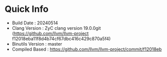 # Quick Info
* Build Date : 20240514
* Clang Version : ZyC clang version 19.0.0git (https://github.com/llvm/llvm-project f12018eba11f8d4b74cf67dbc416c429c870a5f4)
* Binutils Version : master
* Compiled Based : https://github.com/llvm/llvm-project/commit/f12018eb

